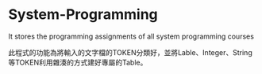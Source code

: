 # System-Programming
It stores the programming assignments of all system programming courses


此程式的功能為將輸入的文字檔的TOKEN分類好，並將Lable、Integer、String等TOKEN利用雜湊的方式建好專屬的Table。
